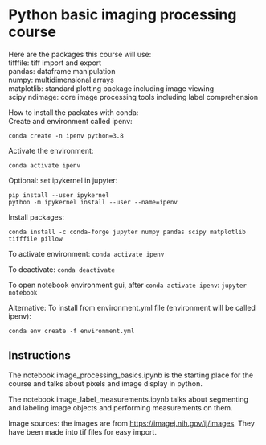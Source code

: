 # Python basic imaging processing course

Here are the packages this course will use:<br>
tifffile: tiff import and export<br>
pandas: dataframe manipulation<br>
numpy: multidimensional arrays<br>
matplotlib: standard plotting package including image viewing<br>
scipy ndimage: core image processing tools including label comprehension<br>

How to install the packates with conda:<br>
Create and environment called ipenv:
```
conda create -n ipenv python=3.8
```
Activate the environment:
```
conda activate ipenv
```
Optional: set ipykernel in jupyter:
```
pip install --user ipykernel
python -m ipykernel install --user --name=ipenv
```
Install packages:
```
conda install -c conda-forge jupyter numpy pandas scipy matplotlib tifffile pillow
```

To activate environment: `conda activate ipenv`

To deactivate: `conda deactivate`

To open notebook environment gui, after `conda activate ipenv`: `jupyter notebook`



Alternative: To install from environment.yml file (environment will be called ipenv):
```
conda env create -f environment.yml
```

## Instructions
The notebook image_processing_basics.ipynb is the starting place for the course and talks about pixels and image display in python.

The notebook image_label_measurements.ipynb talks about segmenting and labeling image objects and performing measurements on them.

Image sources: the images are from https://imagej.nih.gov/ij/images. They have been made into tif files for easy import.
